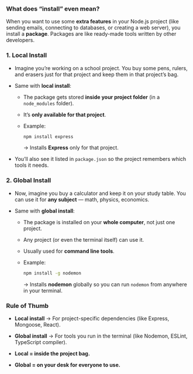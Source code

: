 ### What does “install” even mean?

When you want to use some **extra features** in your Node.js project (like sending emails, connecting to databases, or creating a web server), you install a **package**.
Packages are like ready-made tools written by other developers.



### 1. **Local Install**

* Imagine you’re working on a school project. You buy some pens, rulers, and erasers just for that project and keep them in that project’s bag.

* Same with **local install**:

  * The package gets stored **inside your project folder** (in a `node_modules` folder).
  * It’s **only available for that project**.
  * Example:

    ```bash
    npm install express
    ```

    → Installs **Express** only for that project.

* You’ll also see it listed in `package.json` so the project remembers which tools it needs.



### 2. **Global Install**

* Now, imagine you buy a calculator and keep it on your study table. You can use it for **any subject** — math, physics, economics.
* Same with **global install**:

  * The package is installed on your **whole computer**, not just one project.
  * Any project (or even the terminal itself) can use it.
  * Usually used for **command line tools**.
  * Example:

    ```bash
    npm install -g nodemon
    ```

    → Installs **nodemon** globally so you can run `nodemon` from anywhere in your terminal.



###  Rule of Thumb

* **Local install** → For project-specific dependencies (like Express, Mongoose, React).
* **Global install** → For tools you run in the terminal (like Nodemon, ESLint, TypeScript compiler).



* **Local = inside the project bag.**
* **Global = on your desk for everyone to use.**
